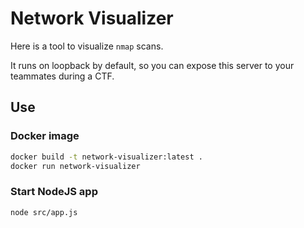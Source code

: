 # Network Visualizer

Here is a tool to visualize `nmap` scans.

It runs on loopback by default, so you can expose this server to your teammates during a CTF.

## Use

### Docker image

```sh
docker build -t network-visualizer:latest .
docker run network-visualizer
```

### Start NodeJS app

```sh
node src/app.js
```

